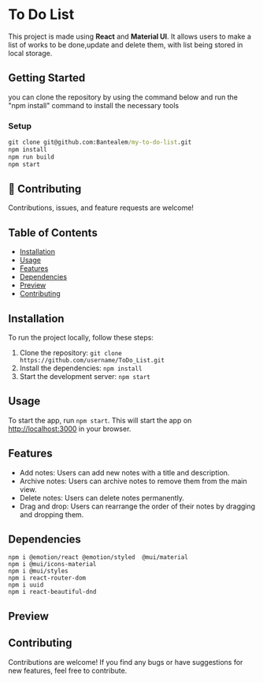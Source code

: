 # To Do List
This project is made using **React** and **Material UI**. It allows users to make a list of works to be done,update and delete them, with list being stored in local storage.

## Getting Started

you can clone the repository by using the command below and run the "npm install" command to install the necessary tools

### Setup

```cmd
git clone git@github.com:Bantealem/my-to-do-list.git
npm install
npm run build
npm start
```


## 🤝 Contributing

Contributions, issues, and feature requests are welcome!



## Table of Contents

- [Installation](#installation)
- [Usage](#usage)
- [Features](#features)
- [Dependencies](#dependencies)
- [Preview](#preview)
- [Contributing](#contributing)

## Installation
To run the project locally, follow these steps:

  1. Clone the repository: `git clone https://github.com/username/ToDo_List.git`
2. Install the dependencies: `npm install`
3. Start the development server: `npm start`

## Usage

To start the app, run `npm start`. This will start the app on [http://localhost:3000](http://localhost:3000) in your browser.

## Features

- Add notes: Users can add new notes with a title and description.
- Archive notes: Users can archive notes to remove them from the main view.
- Delete notes: Users can delete notes permanently.
- Drag and drop: Users can rearrange the order of their notes by dragging and dropping them.

## Dependencies
```
npm i @emotion/react @emotion/styled  @mui/material
npm i @mui/icons-material
npm i @mui/styles
npm i react-router-dom
npm i uuid
npm i react-beautiful-dnd
```
## Preview
<p>
  
</p>

## Contributing

Contributions are welcome! If you find any bugs or have suggestions for new features, feel free to contribute.
